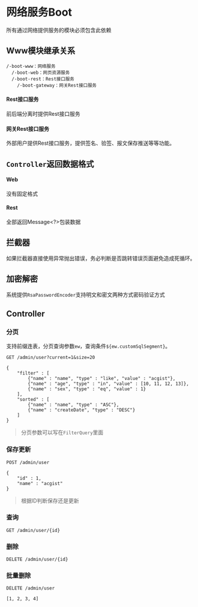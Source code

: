 # 网络服务Boot

所有通过网络提供服务的模块必须包含此依赖

## Www模块继承关系

```
/-boot-www：网络服务
  /-boot-web：网页资源服务
  /-boot-rest：Rest接口服务
    /-boot-gateway：网关Rest接口服务
```

#### Rest接口服务

前后端分离时提供Rest接口服务

#### 网关Rest接口服务

外部用户提供Rest接口服务，提供签名、验签、报文保存推送等等功能。

## `Controller`返回数据格式

#### Web

没有固定格式

#### Rest

全部返回Message<?>包装数据

## 拦截器

如果拦截器直接使用异常抛出错误，务必判断是否跳转错误页面避免造成死循环。

## 加密解密

系统提供`RsaPasswordEncoder`支持明文和密文两种方式密码验证方式

## Controller

### 分页

支持前缀连表，分页查询参数`ew`，查询条件`${ew.customSqlSegment}`。

```
GET /admin/user?current=1&size=20

{
	"filter" : [
		{"name" : "name", "type" : "like", "value" : "acgist"},
		{"name" : "age", "type" : "in", "value" : [10, 11, 12, 13]},
		{"name" : "sex", "type" : "eq", "value" : 1}
	],
	"sorted" : [
		{"name" : "name", "type" : "ASC"},
		{"name" : "createDate", "type" : "DESC"}
	]
}
```

> 分页参数可以写在`FilterQuery`里面

### 保存更新

```
POST /admin/user

{
	"id" : 1,
	"name" : "acgist"
}
```

> 根据ID判断保存还是更新

### 查询

```
GET /admin/user/{id}
```

### 删除

```
DELETE /admin/user/{id}
```

### 批量删除

```
DELETE /admin/user

[1, 2, 3, 4]
```
